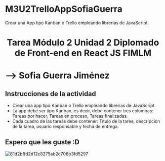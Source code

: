 # M3U2TrelloAppSofiaGuerra
Crear una App tipo Kanban o Trello empleando librerías de JavaScript.

<h1><p align="center">Tarea Módulo 2 Unidad 2 Diplomado de Front-end en React JS FIMLM</p></h1>
<h1><p>--> Sofia Guerra Jiménez</p></h1>


<summary><h2><width="28" /> Instrucciones de la actividad</h2></summary>

- Crear una app tipo Kanban o Trello empleando librerías de JavaScript.
- La app debe ser tipo Kanban, es decir, debe contener tres columnas: Tareas por hacer, Tareas en proceso, Tareas finalizadas.
- Cada cuadro de las tareas debe contener: Título de la tarea, descripción de la tarea, usuario responsable y fecha de entrega.


<summary><h2> Espero que les guste :D </h2></summary>

![81d2bffd2d12c8275ab2c708b3fd5297](https://user-images.githubusercontent.com/61593038/177858795-61e1b28b-102e-46ac-9844-9ae66e7e8fba.gif)
